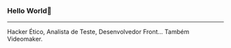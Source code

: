 ### Hello World👋
_________________________________________________________________________
Hacker Ético, Analista de Teste, Desenvolvedor Front... Também Videomaker.


